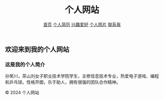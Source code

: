 <!DOCTYPE html>
<html lang="zh-CN">
<head>
    <meta charset="UTF-8">
    <meta name="viewport" content="width=device-width, initial-scale=1.0">
    <title>个人网站</title>
    <link rel="stylesheet" href="css/style.css">
</head>
<body>
    <header>
        <h1>个人网站</h1>
        <nav>
            <a href="index.html">首页</a>
            <a href="resume.html">个人简历</a>
            <a href="hobbies.html">兴趣爱好</a>
            <a href="photos.html">个人照片</a>
            <a href="contact.html">联系我</a>
        </nav>
    </header>
    <div class="main-content">
        <h2>欢迎来到我的个人网站</h2>
        <h3>这是我的个人简介</h3>
        <p>
            孙笑川，茶山刘女子职业技术学院学生，主修信息技术专业，热爱电子游戏、编程和乒乓球。性格开朗，乐于助人，拥有很强的团队合作精神。
        </p>
    </div>
    <footer>
        <p>&copy; 2024 个人网站</p>
    </footer>
</body>
</html>
